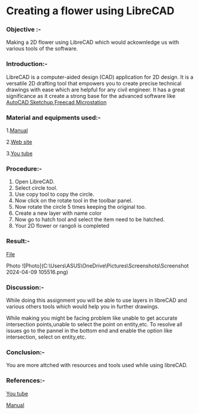 # Creating a flower using LibreCAD
### Objective :- 
Making a 2D flower using LibreCAD which would ackownledge us with various tools of the software.
### Introduction:-
LibreCAD is a computer-aided design (CAD) application for 2D design. It is a versatile 2D drafting tool that empowers you to create precise technical drawings with ease which are helpful for any civil engineer. It has a great significance as it create a strong base for the advanced software like [AutoCAD](https://en.wikipedia.org/wiki/AutoCAD),[Sketchup](https://en.wikipedia.org/wiki/SketchUp),[Freecad](https://en.wikipedia.org/wiki/FreeCAD),[Microstation](https://en.wikipedia.org/wiki/Microstation)
### Material and equipments used:-
1.[Manual](https://docs.librecad.org/en/latest/)

2.[Web site](https://wiki.librecad.org/index.php/User_Interface)

3.[You tube](https://www.youtube.com/watch?v=COglpXQdnys)
### Procedure:-
 1. Open LibreCAD.
 2. Select circle tool.
 3. Use copy tool to copy the circle.
 4. Now click on the rotate tool in the toolbar panel.
 5. Now rotate the circle 5 times keeping the original too.
 6. Create a new layer with name color
 7. Now go to hatch tool and select the item need to be hatched.
 8. Your 2D flower or rangoli is completed  
 
### Result:-
[File](https://github.com/naveenkpareek/CADBIM/blob/main/2114039/libracad/Introduction%20to%20LibraCAD%20interface.dxf)

Photo
![Photo](C:\Users\ASUS\OneDrive\Pictures\Screenshots\Screenshot 2024-04-09 105516.png)
 
### Discussion:-
While doing this assignment you will be able to use layers in libreCAD and various others tools which would help you in further drawings.

While making you might be facing problem like unable to get accurate intersection points,unable to select the point on entity,etc. To resolve all issues go to the pannel in the bottom end and enable the option like intersection, select on entity,etc.

### Conclusion:-
You are more attched with resources and tools used while using libreCAD. 

### References:-
[You tube](https://www.youtube.com/watch?v=COglpXQdnys)

[Manual](https://docs.librecad.org/en/latest/)